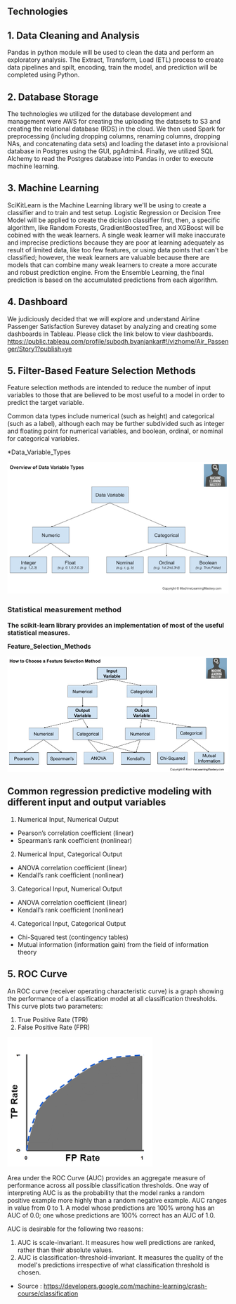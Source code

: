 ## Technologies

## 1. Data Cleaning and Analysis
Pandas in python module will be used to clean the data and perform an exploratory analysis. The Extract, Transform, Load (ETL) process to create data pipelines and spilt, encoding, train the model, and prediction will be completed using Python.

## 2. Database Storage
The technologies we utilized for the database development and management were AWS for creating the uploading the datasets to S3 and creating the relational database (RDS) in the cloud. We then used Spark for preprocessing (including dropping columns, renaming columns, dropping NAs, and concatenating data sets) and loading the dataset into a provisional database in Postgres using the GUI, pgAdmin4. Finally, we utilized SQL Alchemy to read the Postgres database into Pandas in order to execute machine learning.

## 3. Machine Learning
SciKitLearn is the Machine Learning library we'll be using to create a classifier and to train and test setup. Logistic Regression or Decision Tree Model will be applied to create the dicision classifier first, then, a specific algorithm, like Random Forests, GradientBoostedTree, and XGBoost will be cobined with the weak learners. A single weak learner will make inaccurate and imprecise predictions because they are poor at learning adequately as result of limited data, like too few features, or using data points that can't be classified; however, the weak learners are
valuable because there are models that can combine many weak learners
to create a more accurate and robust prediction engine. From the Ensemble Learning, the final prediction is based on the accumulated predictions from each algorithm.

## 4. Dashboard 
We judiciously decided that we will explore and understand Airline Passenger Satisfaction Surevey dataset by analyzing and creating some dashboards in Tableau. Please click the link below to view dashboards. https://public.tableau.com/profile/subodh.byanjankar#!/vizhome/Air_Passenger/Story1?publish=ye


## 5. Filter-Based Feature Selection Methods
Feature selection methods are intended to reduce the number of input variables to those that are believed to be most useful to a model in order to predict the target variable.

Common data types include numerical (such as height) and categorical (such as a label), although each may be further subdivided such as integer and floating point for numerical variables, and boolean, ordinal, or nominal for categorical variables.

*Data_Variable_Types

![Data_Variable_Types](images/Data_Variable_Types.png)


### Statistical measurement method

**The scikit-learn library provides an implementation of most of the useful statistical measures.**

**Feature_Selection_Methods**

![Feature_Selection_Methods](images/Feature_Selection_Methods.png)


## Common regression predictive modeling with different input and output variables

1. Numerical Input, Numerical Output

* Pearson’s correlation coefficient (linear)
* Spearman’s rank coefficient (nonlinear)

2. Numerical Input, Categorical Output

* ANOVA correlation coefficient (linear)
* Kendall’s rank coefficient (nonlinear)

3. Categorical Input, Numerical Output

* ANOVA correlation coefficient (linear)
* Kendall’s rank coefficient (nonlinear)

4. Categorical Input, Categorical Output

* Chi-Squared test (contingency tables)
* Mutual information (information gain) from the field of information theory

## 5. ROC Curve

An ROC curve (receiver operating characteristic curve) is a graph showing the performance of a classification model at all classification thresholds. This curve plots two parameters:

1. True Positive Rate (TPR)
2. False Positive Rate (FPR)


![area_under_ROCcurve](images/area_under_curve.png)

Area under the ROC Curve (AUC) provides an aggregate measure of performance across all possible classification thresholds. One way of interpreting AUC is as the probability that the model ranks a random positive example more highly than a random negative example. AUC ranges in value from 0 to 1. A model whose predictions are 100% wrong has an AUC of 0.0; one whose predictions are 100% correct has an AUC of 1.0.

AUC is desirable for the following two reasons:

1. AUC is scale-invariant. It measures how well predictions are ranked, rather than their absolute values.
2. AUC is classification-threshold-invariant. It measures the quality of the model's predictions irrespective of what classification threshold is chosen.

* Source : https://developers.google.com/machine-learning/crash-course/classification

